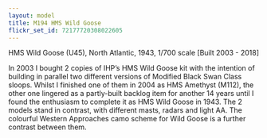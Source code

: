 ```yaml
---
layout: model
title: M194 HMS Wild Goose
flickr_set_id: 72177720308022605
---
```


HMS Wild Goose (U45), North Atlantic, 1943, 1/700 scale  [Built 2003 - 2018]

In 2003 I bought 2 copies of IHP’s HMS Wild Goose kit with the intention of building in parallel two different versions of Modified Black Swan Class sloops. Whilst I finished one of them in 2004 as HMS Amethyst (M112), the other one lingered as a partly-built backlog item for another 14 years until I found the enthusiasm to complete it as HMS Wild Goose in 1943. The 2 models stand in contrast, with different masts, radars and light AA. The colourful Western Approaches camo scheme for Wild Goose is a further contrast between them.


